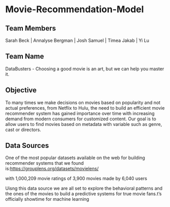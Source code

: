 # Movie-Recommendation-Model 


## Team Members 

Sarah Beck | Annalyse Bergman | Josh Samuel | Timea Jakab | Yi Lu

## Team Name
DataBusters - Choosing a good movie is an art, but we can help you master it.

## Objective
To many times we make decisions on movies based on popularity and not actual preferences, from Netflix to Hulu, the need to build an efficient movie recommender system has gained importance over time with increasing demand from modern consumers for customized content. Our goal is to allow users to find movies based on metadata with variable such as genre, cast or directors.

## Data Sources

 One of the most popular datasets available on the web for building recommender systems that we found is:https://grouplens.org/datasets/movielens/ 

 with 1,000,209 movie ratings of 3,900 movies made by 6,040 users


Uisng this data source we are all set to explore the behavioral patterns and the ones of the movies to build a predictive systems for true movie fans.t’s officially showtime for machine learning
